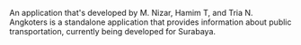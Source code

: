 An application that's developed by M. Nizar, Hamim T, and Tria N.
Angkoters is a standalone application that provides information about public transportation, currently being developed for Surabaya.